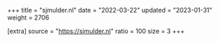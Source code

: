 +++
title = "sjmulder.nl"
date = "2022-03-22"
updated = "2023-01-31"
weight = 2706

[extra]
source = "https://sjmulder.nl"
ratio = 100
size = 3
+++
